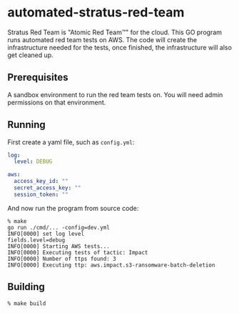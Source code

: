 # automated-stratus-red-team
Stratus Red Team is "Atomic Red Team™" for the cloud. This GO program runs automated red team tests on AWS. The code will create the infrastructure needed for the tests, once finished, the infrastructure will also get cleaned up.

## Prerequisites
A sandbox environment to run the red team tests on. You will need admin permissions on that environment.

## Running
First create a yaml file, such as `config.yml`:
```yaml
log:
  level: DEBUG

aws:
  access_key_id: ""
  secret_access_key: ""
  session_token: ""
```

And now run the program from source code:
```shell
% make
go run ./cmd/... -config=dev.yml
INFO[0000] set log level                                 fields.level=debug
INFO[0000] Starting AWS tests...  
INFO[0000] Executing tests of tactic: Impact         
INFO[0000] Number of ttps found: 3                      
INFO[0000] Executing ttp: aws.impact.s3-ransomware-batch-deletion   
```

## Building

```shell
% make build
```
